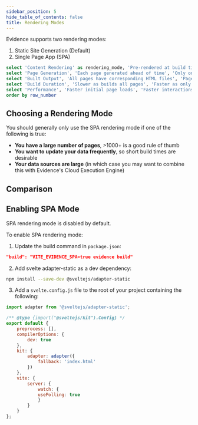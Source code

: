 ```yaml
---
sidebar_position: 5
hide_table_of_contents: false
title: Rendering Modes
---
```


Evidence supports two rendering modes:

1. Static Site Generation (Default)
2. Single Page App (SPA)


```sql rendering_modes
select 'Content Rendering' as rendering_mode, 'Pre-rendered at build time' as static_site_generation, 'Rendered on the client side' as single_page_app, 1 as row_number union all
select 'Page Generation', 'Each page generated ahead of time', 'Only one HTML file generated', 2 union all
select 'Built Output', 'All pages have corresponding HTML files', 'Pages rendered using JavaScript', 3 union all
select 'Build Duration', 'Slower as builds all pages', 'Faster as only one page is built', 4 union all
select 'Performance', 'Faster initial page loads', 'Faster interactions after initial load', 5
order by row_number
```

## Choosing a Rendering Mode

You should generally only use the SPA rendering mode if one of the following is true:
- **You have a large number of pages**, >1000+ is a good rule of thumb
- **You want to update your data frequently**, so short build times are desirable
- **Your data sources are large** (in which case you may want to combine this with Evidence's Cloud Execution Engine)

## Comparison

<DataTable data={rendering_modes} wrapTitles>
    <Column id=rendering_mode />
    <Column id=static_site_generation wrap/>
    <Column id=single_page_app wrap/>
</DataTable>

## Enabling SPA Mode

SPA rendering mode is disabled by default.

To enable SPA rendering mode:

1. Update the build command in `package.json`:

```json
"build": "VITE_EVIDENCE_SPA=true evidence build"
```

2. Add svelte adapter-static as a dev dependency:

```bash
npm install --save-dev @sveltejs/adapter-static
```

3. Add a `svelte.config.js` file to the root of your project containing the following:

```javascript
import adapter from '@sveltejs/adapter-static';

/** @type {import("@sveltejs/kit").Config} */
export default {
    preprocess: [],
    compilerOptions: {
        dev: true
    },
    kit: {
        adapter: adapter({
            fallback: 'index.html'
        })
    },
    vite: {
        server: {
            watch: {
            usePolling: true
            }
        }
    }
};
```



